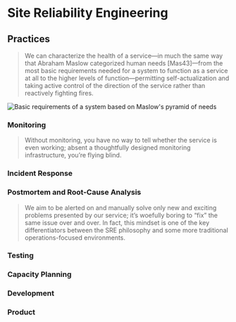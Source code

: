 # Site Reliability Engineering

## Practices 

> We can characterize the health of a service—in much the same way that Abraham Maslow categorized human needs [Mas43]—from the most basic requirements needed for a system to function as a service at all to the higher levels of function—permitting self-actualization and taking active control of the direction of the service rather than reactively fighting fires.

![Basic requirements of a system based on Maslow's pyramid of needs](/site_reliability_engineering/srle_01.png.png)

### Monitoring

> Without monitoring, you have no way to tell whether the service is even working; absent a thoughtfully designed monitoring infrastructure, you’re flying blind. 

### Incident Response

### Postmortem and Root-Cause Analysis

> We aim to be alerted on and manually solve only new and exciting problems presented by our service; it’s woefully boring to “fix” the same issue over and over. In fact, this mindset is one of the key differentiators between the SRE philosophy and some more traditional operations-focused environments. 

### Testing

### Capacity Planning

### Development

### Product
